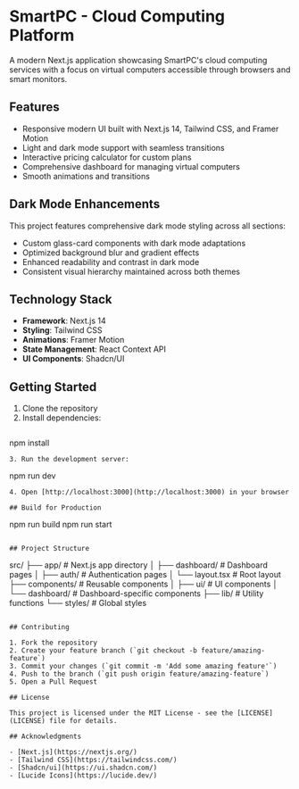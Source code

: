 # SmartPC - Cloud Computing Platform

A modern Next.js application showcasing SmartPC's cloud computing services with a focus on virtual computers accessible through browsers and smart monitors.

## Features

- Responsive modern UI built with Next.js 14, Tailwind CSS, and Framer Motion
- Light and dark mode support with seamless transitions
- Interactive pricing calculator for custom plans
- Comprehensive dashboard for managing virtual computers
- Smooth animations and transitions

## Dark Mode Enhancements

This project features comprehensive dark mode styling across all sections:
- Custom glass-card components with dark mode adaptations
- Optimized background blur and gradient effects
- Enhanced readability and contrast in dark mode
- Consistent visual hierarchy maintained across both themes

## Technology Stack

- **Framework**: Next.js 14
- **Styling**: Tailwind CSS
- **Animations**: Framer Motion
- **State Management**: React Context API
- **UI Components**: Shadcn/UI

## Getting Started

1. Clone the repository
2. Install dependencies:
   ```
npm install
```
3. Run the development server:
   ```
npm run dev
```
4. Open [http://localhost:3000](http://localhost:3000) in your browser

## Build for Production

```
npm run build
npm run start
```

## Project Structure

```
src/
├── app/                    # Next.js app directory
│   ├── dashboard/         # Dashboard pages
│   ├── auth/             # Authentication pages
│   └── layout.tsx        # Root layout
├── components/            # Reusable components
│   ├── ui/               # UI components
│   └── dashboard/        # Dashboard-specific components
├── lib/                  # Utility functions
└── styles/              # Global styles
```

## Contributing

1. Fork the repository
2. Create your feature branch (`git checkout -b feature/amazing-feature`)
3. Commit your changes (`git commit -m 'Add some amazing feature'`)
4. Push to the branch (`git push origin feature/amazing-feature`)
5. Open a Pull Request

## License

This project is licensed under the MIT License - see the [LICENSE](LICENSE) file for details.

## Acknowledgments

- [Next.js](https://nextjs.org/)
- [Tailwind CSS](https://tailwindcss.com/)
- [Shadcn/ui](https://ui.shadcn.com/)
- [Lucide Icons](https://lucide.dev/) 